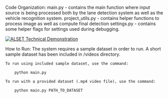 Code Organization:
    main.py - contains the main function where input source is being processed both by the lane detection system as well as the vehicle recognition system.
    project_utils.py - contains helper functions to process image as well as compute final detection
    settings.py - contains some helper flags for settings used during debugging. 

[![ALSET Technical Demonstration](https://img.youtube.com/vi/jHm2yxJBbbg&t=29s/0.jpg)](https://www.youtube.com/watch?v=jHm2yxJBbbg&t=29s "ALSET Technical Demonstration")

How to Run:
    The system requires a sample dataset in order to run. A short sample dataset has been included in /videos directory.
    
    To run using included sample dataset, use the command:

        python main.py

    To run with a provided dataset (.mp4 video file), use the command:

        python main.py PATH_TO_DATASET